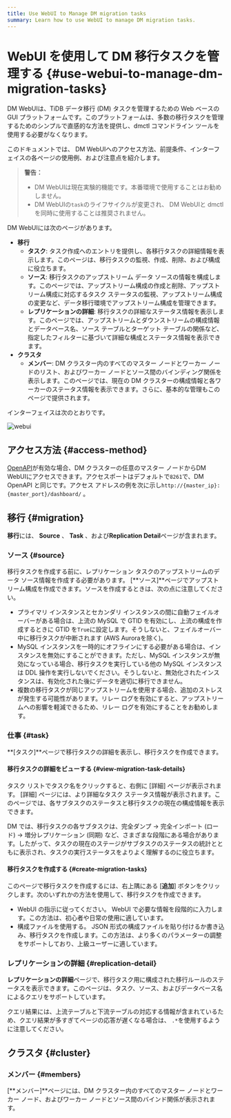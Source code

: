 ```yaml
---
title: Use WebUI to Manage DM migration tasks
summary: Learn how to use WebUI to manage DM migration tasks.
---
```


# WebUI を使用して DM 移行タスクを管理する {#use-webui-to-manage-dm-migration-tasks}

DM WebUIは、TiDB データ移行 (DM) タスクを管理するための Web ベースの GUI プラットフォームです。このプラットフォームは、多数の移行タスクを管理するためのシンプルで直感的な方法を提供し、dmctl コマンドライン ツールを使用する必要がなくなります。

このドキュメントでは、 DM WebUIへのアクセス方法、前提条件、インターフェイスの各ページの使用例、および注意点を紹介します。

> **警告：**
>
> -   DM WebUIは現在実験的機能です。本番環境で使用することはお勧めしません。
> -   DM WebUIの`task`のライフサイクルが変更され、 DM WebUIと dmctl を同時に使用することは推奨されません。

DM WebUIには次のページがあります。

-   **移行**
    -   **タスク**: タスク作成へのエントリを提供し、各移行タスクの詳細情報を表示します。このページは、移行タスクの監視、作成、削除、および構成に役立ちます。
    -   **ソース**: 移行タスクのアップストリーム データ ソースの情報を構成します。このページでは、アップストリーム構成の作成と削除、アップストリーム構成に対応するタスク ステータスの監視、アップストリーム構成の変更など、データ移行環境でアップストリーム構成を管理できます。
    -   **レプリケーションの詳細**: 移行タスクの詳細なステータス情報を表示します。このページでは、アップストリームとダウンストリームの構成情報とデータベース名、ソース テーブルとターゲット テーブルの関係など、指定したフィルターに基づいて詳細な構成とステータス情報を表示できます。
-   **クラスタ**
    -   **メンバー**: DM クラスター内のすべてのマスター ノードとワーカー ノードのリスト、およびワーカー ノードとソース間のバインディング関係を表示します。このページでは、現在の DM クラスターの構成情報と各ワーカーのステータス情報を表示できます。さらに、基本的な管理もこのページで提供されます。

インターフェイスは次のとおりです。

![webui](https://docs-download.pingcap.com/media/images/docs/dm/dm-webui-preview-en.png)

## アクセス方法 {#access-method}

[OpenAPI](/dm/dm-open-api.md#maintain-dm-clusters-using-openapi)が有効な場合、DM クラスターの任意のマスター ノードからDM WebUIにアクセスできます。アクセスポートはデフォルトで`8261`で、DM OpenAPI と同じです。アクセス アドレスの例を次に示し`http://{master_ip}:{master_port}/dashboard/` 。

## 移行 {#migration}

**移行**には、 <strong>Source</strong> 、 <strong>Task</strong> 、および<strong>Replication Detail</strong>ページが含まれます。

### ソース {#source}

移行タスクを作成する前に、レプリケーション タスクのアップストリームのデータ ソース情報を作成する必要があります。 [**ソース]**ページでアップストリーム構成を作成できます。ソースを作成するときは、次の点に注意してください。

-   プライマリ インスタンスとセカンダリ インスタンスの間に自動フェイルオーバーがある場合は、上流の MySQL で GTID を有効にし、上流の構成を作成するときに GTID を`True`に設定します。そうしないと、フェイルオーバー中に移行タスクが中断されます (AWS Auroraを除く)。
-   MySQL インスタンスを一時的にオフラインにする必要がある場合は、インスタンスを無効にすることができます。ただし、MySQL インスタンスが無効になっている場合、移行タスクを実行している他の MySQL インスタンスは DDL 操作を実行しないでください。そうしないと、無効化されたインスタンスは、有効化された後にデータを適切に移行できません。
-   複数の移行タスクが同じアップストリームを使用する場合、追加のストレスが発生する可能性があります。リレー ログを有効にすると、アップストリームへの影響を軽減できるため、リレー ログを有効にすることをお勧めします。

### 仕事 {#task}

**[タスク]**ページで移行タスクの詳細を表示し、移行タスクを作成できます。

#### 移行タスクの詳細をビューする {#view-migration-task-details}

タスク リストでタスク名をクリックすると、右側に [詳細] ページが表示されます。 [詳細] ページには、より詳細なタスク ステータス情報が表示されます。このページでは、各サブタスクのステータスと移行タスクの現在の構成情報を表示できます。

DM では、移行タスクの各サブタスクは、完全ダンプ -&gt; 完全インポート (ロード) -&gt; 増分レプリケーション (同期) など、さまざまな段階にある場合があります。したがって、タスクの現在のステージがサブタスクのステータスの統計とともに表示され、タスクの実行ステータスをよりよく理解するのに役立ちます。

#### 移行タスクを作成する {#create-migration-tasks}

このページで移行タスクを作成するには、右上隅にある [**追加**] ボタンをクリックします。次のいずれかの方法を使用して、移行タスクを作成できます。

-   WebUI の指示に従ってください。 WebUI で必要な情報を段階的に入力します。この方法は、初心者や日常の使用に適しています。
-   構成ファイルを使用する。 JSON 形式の構成ファイルを貼り付けるか書き込み、移行タスクを作成します。この方法は、より多くのパラメーターの調整をサポートしており、上級ユーザーに適しています。

### レプリケーションの詳細 {#replication-detail}

**レプリケーションの詳細**ページで、移行タスク用に構成された移行ルールのステータスを表示できます。このページは、タスク、ソース、およびデータベース名によるクエリをサポートしています。

クエリ結果には、上流テーブルと下流テーブルの対応する情報が含まれているため、クエリ結果が多すぎてページの応答が遅くなる場合は、 `.*`を使用するように注意してください。

## クラスタ {#cluster}

### メンバー {#members}

[**メンバー]**ページには、DM クラスター内のすべてのマスター ノードとワーカー ノード、およびワーカー ノードとソース間のバインド関係が表示されます。
